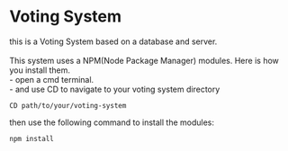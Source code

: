 <h1>Voting System</h1>
this is a Voting System based on a database and server. <br> <br>
This system uses a NPM(Node Package Manager) modules. Here is how you install them. <br>
- open a cmd terminal.<br>
- and use CD to navigate to your voting system directory<br>

```
CD path/to/your/voting-system
```
then use the following command to install the modules:<br>

```
npm install
```